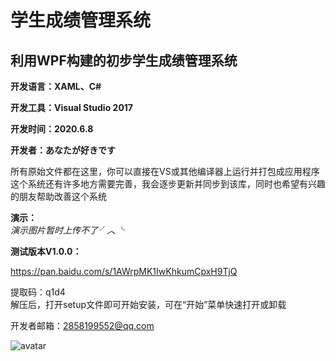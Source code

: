 # 学生成绩管理系统
## 利用WPF构建的初步学生成绩管理系统
**开发语言：XAML、C#**  

**开发工具：Visual Studio 2017**  
  
**开发时间：2020.6.8**  
  
**开发者：あなたが好きです**  
  
所有原始文件都在这里，你可以直接在VS或其他编译器上运行并打包成应用程序  
这个系统还有许多地方需要完善，我会逐步更新并同步到该库，同时也希望有兴趣的朋友帮助改善这个系统  
  
**演示：**  
*演示图片暂时上传不了╯︿╰*  
  
**测试版本V1.0.0：**  
  
https://pan.baidu.com/s/1AWrpMK1IwKhkumCpxH9TjQ  
  
提取码：q1d4  
解压后，打开setup文件即可开始安装，可在“开始”菜单快速打开或卸载  
  
开发者邮箱：2858199552@qq.com  
  
![avatar](https://pic4.zhimg.com/v2-a57f2fb5e56df479946c6de745e9c196_is.jpg)
